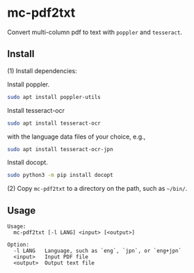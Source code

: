 mc-pdf2txt
==========

Convert multi-column pdf to text with `poppler` and `tesseract`.

## Install

(1) Install dependencies:

Install poppler.

```sh
sudo apt install poppler-utils
```

Install tesseract-ocr

```sh
sudo apt install tesseract-ocr
```

with the language data files of your choice, e.g.,

```sh
sudo apt install tesseract-ocr-jpn
```

Install docopt.

```sh
sudo python3 -m pip install docopt
```

(2) Copy `mc-pdf2txt` to a directory on the path, such as `~/bin/`.

## Usage

```
Usage:
  mc-pdf2txt [-l LANG] <input> [<output>]

Option:
  -l LANG   Language, such as `eng`, `jpn`, or `eng+jpn`
  <input>   Input PDF file
  <output>  Output text file
```





